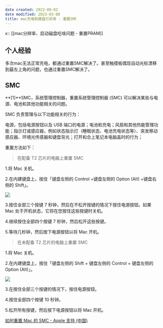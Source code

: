 ```yaml
---
date created: 2022-08-02
date modified: 2023-03-08
title: mac充电和键盘灯异常 - 重置SMC
---
```


x:: [[mac分辨率、启动磁盘吃啥问题 - 重置PRAM]]

## 个人经验

多次mac无法正常充电，都通过重置SMC解决了。甚至触摸板偶现自动光标漂移到最左上角的问题，也通过重置SMC解决了。

## SMC

**[1]**SMC，系统管理控制器，重置系统管理控制器 (SMC) 可以解决某些与电源、电池和其他功能相关的问题。

SMC 负责管理与以下功能相关的行为：

电源，包括电源按钮以及 USB 端口的电源；电池和充电；风扇和其他热能管理功能；指示灯或感应器，例如状态指示灯（睡眠状态、电池充电状态等）、突发移动感应器、环境光传感器和键盘背光；打开和合上笔记本电脑盖时的行为；

重置方法如下：

> 在配备 T2 芯片的电脑上重置 SMC

1.将 Mac 关机。

2.在内建键盘上，按住「键盘左侧的 Control +键盘左侧的 Option (Alt) +键盘右侧的 Shift」。

![](https://img2.oldwinter.top/mac充电和键盘灯异常%20-%20重置SMC_image_1.jpg)

3.按住全部三个按键 7 秒钟，然后在不松开按键的情况下按住电源按钮。如果 Mac 处于开机状态，它将在您按住这些按键时关机。

4.继续按住全部四个按键 7 秒钟，然后松开这些按键。

5.等待几秒钟，然后按下电源按钮以将 Mac 开机。

> 在未配备 T2 芯片的电脑上重置 SMC

1.将 Mac 关机。

2.在内建键盘上，按住「键盘左侧的 Shift + 键盘左侧的 Control + 键盘左侧的 Option (Alt)」。

![](https://img2.oldwinter.top/mac充电和键盘灯异常%20-%20重置SMC_image_2.jpg)

3.在按住全部三个按键的情况下，按住电源按钮。

4.按住全部四个按键 10 秒钟。

5.松开所有按键，然后按下电源按钮以将 Mac 开机。

[如何重置 Mac 的 SMC - Apple 支持 (中国)](https://support.apple.com/zh-cn/HT201295)
